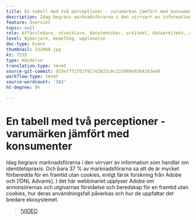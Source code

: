 ```yaml
---
title: En tabell med två perceptioner - varumärken jämfört med konsumenter
description: Idag begravs marknadsförarna i den virrvarr av information som handlar om identitetspraxis. Och bara 37 % av marknadsförarna sa att de är mycket förberedda för en framtid utan cookies, enligt färsk forskning från Adobe och Advis. I det här webbinariet upplyser Adobe om annonsörernas och utgivarnas förståelse och beredskap för en framtid utan cookies, hur deras användningsfall påverkas och hur de uppfattar det bredare ekosystemet.
feature: Översikt
topic: null
role: Affärsledare, utvecklare, datatekniker, arkitekt, dataarkitekt, administratör, ledare
level: Nybörjare, medelhög, upplevelse
doc-type: Event
thumbnail: 332060.jpg
kt: 7335
type: Händelse
translation-type: tm+mt
source-git-commit: d53ef772f62f917e3823c0c133999e9384183ee8
workflow-type: tm+mt
source-wordcount: '162'
ht-degree: 0%

---
```



# En tabell med två perceptioner - varumärken jämfört med konsumenter

Idag begravs marknadsförarna i den virrvarr av information som handlar om identitetspraxis. Och bara 37 % av marknadsförarna sa att de är mycket förberedda för en framtid utan cookies, enligt färsk forskning från Adobe och [!DNL Advanis]. I det här webbinariet upplyser Adobe om annonsörernas och utgivarnas förståelse och beredskap för en framtid utan cookies, hur deras användningsfall påverkas och hur de uppfattar det bredare ekosystemet.

>[!VIDEO](https://video.tv.adobe.com/v/332060/?quality=12&learn=on)
